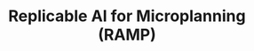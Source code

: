 ---
title: Replicable AI for Microplanning (RAMP)
url: https://rampml.global/
image: ./media/ramp.png
group: Silver
---